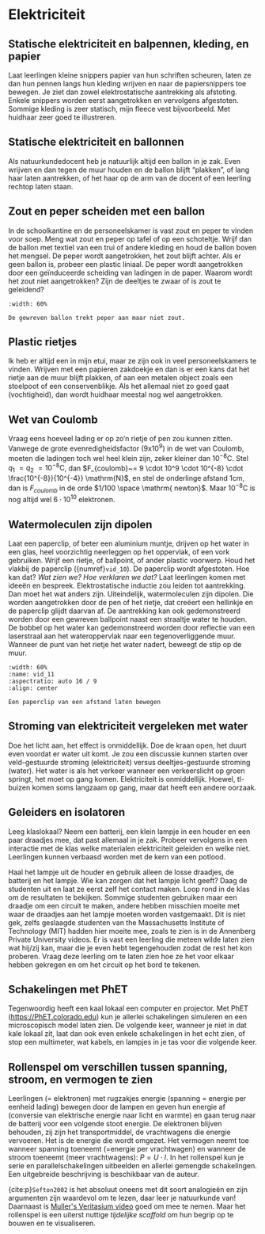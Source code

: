 # Elektriciteit

## Statische elektriciteit en balpennen, kleding, en papier
Laat leerlingen kleine snippers papier van hun schriften scheuren, laten ze dan hun pennen langs hun kleding wrijven en naar de papiersnippers toe bewegen. Je ziet dan zowel elektrostatische aantrekking als afstoting. Enkele snippers worden eerst aangetrokken en vervolgens afgestoten. Sommige kleding is zeer statisch, mijn fleece vest bijvoorbeeld. Met huidhaar zeer goed te illustreren. 

## Statische elektriciteit en ballonnen
Als natuurkundedocent heb je natuurlijk altijd een ballon in je zak. Even wrijven en dan tegen de muur houden en de ballon blijft “plakken”, of lang haar laten aantrekken, of het haar op de arm van de docent of een leerling rechtop laten staan.

## Zout en peper scheiden met een ballon
In de schoolkantine en de personeelskamer is vast zout en peper te vinden voor soep. Meng wat zout en peper op tafel of op een schoteltje. Wrijf dan de ballon met textiel van een trui of andere kleding en houd de ballon boven het mengsel. De peper wordt aangetrokken, het zout blijft achter. Als er geen ballon is, probeer een plastic liniaal. De peper wordt aangetrokken door een geïnduceerde scheiding van ladingen in de paper. Waarom wordt het zout niet aangetrokken? Zijn de deeltjes te zwaar of is zout te geleidend? 

```{figure} ../figures/03-2StaticBalloonLR.*
:width: 60%

De gewreven ballon trekt peper aan maar niet zout.
```

## Plastic rietjes
Ik heb er altijd een in mijn etui, maar ze zijn ook in veel personeelskamers te vinden. Wrijven met een papieren zakdoekje en dan is er een kans dat het rietje aan de muur blijft plakken, of aan een metalen object zoals een stoelpoot of een conservenblikje. Als het allemaal niet zo goed gaat (vochtigheid), dan wordt huidhaar meestal nog wel aangetrokken.

## Wet van Coulomb 
Vraag eens hoeveel lading er op zo’n rietje of pen zou kunnen zitten. Vanwege de grote evenredigheidsfactor ($9\text{x}10^9$) in de wet van Coulomb, moeten die ladingen toch wel heel klein zijn, zeker kleiner dan $10^{-8} \mathrm{C}$. Stel $q_1~ = q_2~ = 10^{-8} \mathrm{C}$, dan $F_{coulomb}~= 9 \cdot 10^9 \cdot 10^{-8} \cdot \frac{10^{-8}}{10^{-4}} \mathrm{N}$, en stel de onderlinge afstand $1 \mathrm{ cm}$, dan is $F_{coulomb}$ in de orde $1/100 \space \mathrm{ newton}$. Maar $10^{-8} \mathrm{C}$ is nog altijd wel $6 \cdot 10^{10}$ elektronen. 

## Watermoleculen zijn dipolen
Laat een paperclip, of beter een aluminium muntje, drijven op het water in een glas, heel voorzichtig neerleggen op het oppervlak, of een vork gebruiken. Wrijf een rietje, of ballpoint, of ander plastic voorwerp. Houd het vlakbij de paperclip ({numref}`vid_10`). De paperclip wordt afgestoten. Hoe kan dat? *Wat zien we? Hoe verklaren we dat?* Laat leerlingen komen met ideeën en bespreek. Elektrostatische inductie zou leiden tot aantrekking. Dan moet het wat anders zijn. Uiteindelijk, watermoleculen zijn dipolen. Die worden aangetrokken door de pen of het rietje, dat creëert een hellinkje en de paperclip glijdt daarvan af. De aantrekking kan ook gedemonstreerd worden door een gewreven ballpoint naast een straaltje water te houden. De bobbel op het water kan gedemonstreerd worden door reflectie van een laserstraal aan het wateroppervlak naar een tegenoverliggende muur. Wanneer de punt van het rietje het water nadert, beweegt de stip op de muur.

```{iframe} https://www.youtube.com/embed/YI4bNdYzQYQ?si=HudH10AcVgUMhkYT
:width: 60%
:name: vid_11
:aspectratio: auto 16 / 9
:align: center

Een paperclip van een afstand laten bewegen 
```


## Stroming van elektriciteit vergeleken met water
Doe het licht aan, het effect is onmiddellijk. Doe de kraan open, het duurt even voordat er water uit komt. Je zou een discussie kunnen starten over veld-gestuurde stroming (elektriciteit) versus deeltjes-gestuurde stroming (water). Het water is als het verkeer wanneer een verkeerslicht op groen springt, het moet op gang komen. Elektriciteit is onmiddellijk. Hoewel, tl-buizen komen soms langzaam op gang, maar dat heeft een andere oorzaak.

## Geleiders en isolatoren
Leeg klaslokaal? Neem een batterij, een klein lampje in een houder en een paar draadjes mee, dat past allemaal in je zak. Probeer vervolgens in een interactie met de klas welke materialen elektriciteit geleiden en welke niet. Leerlingen kunnen verbaasd worden met de kern van een potlood. 

Haal het lampje uit de houder en gebruik alleen de losse draadjes, de batterij en het lampje. Wie kan zorgen dat het lampje licht geeft? Daag de studenten uit en laat ze eerst zelf het contact maken. Loop rond in de klas om de resultaten te bekijken. Sommige studenten gebruiken maar een draadje om een circuit te maken, andere hebben misschien moeite met waar de draadjes aan het lampje moeten worden vastgemaakt. Dit is niet gek, zelfs geslaagde studenten van the Massachusetts Institute of Technology (MIT) hadden hier moeite mee, zoals te zien is in de Annenberg Private University videos. Er is vast een leerling die meteen wilde laten zien wat hij/zij kan, maar die je even hebt tegengehouden zodat de rest het kon proberen. Vraag deze leerling om te laten zien hoe ze het voor elkaar hebben gekregen en om het circuit op het bord te tekenen.  

## Schakelingen met PhET
Tegenwoordig heeft een kaal lokaal een computer en projector. Met PhET (https://PhET.colorado.edu) kun je allerlei schakelingen simuleren en een microscopisch model laten zien. De volgende keer, wanneer je niet in dat kale lokaal zit, laat dan ook even enkele schakelingen in het echt zien, of stop een multimeter, wat kabels, en lampjes in je tas voor die volgende keer.

## Rollenspel om verschillen tussen spanning, stroom, en vermogen te zien
Leerlingen (= elektronen) met rugzakjes energie (spanning = energie per eenheid lading) bewegen door de lampen en geven hun energie af (conversie van elektrische energie naar licht en warmte) en gaan terug naar de batterij voor een volgende stoot energie. De elektronen blijven behouden, zij zijn het transportmiddel, de vrachtwagens die energie vervoeren. Het is de energie die wordt omgezet. Het vermogen neemt toe wanneer spanning toeneemt (=energie per vrachtwagen) en wanneer de stroom toeneemt (meer vrachtwagens): $P = U \cdot I$. In het rollenspel kun je serie en parallelschakelingen uitbeelden en allerlei gemengde schakelingen. Een uitgebreide beschrijving is beschikbaar van de auteur. 

{cite:p}`Sefton2002` is het absoluut oneens met dit soort analogieën en zijn argumenten zijn waardevol om te lezen, daar leer je natuurkunde van! Daarnaast is [Muller's Veritasium video](https://www.youtube.com/watch?v=bHIhgxav9LY) goed om mee te nemen. Maar het rollenspel is een uiterst nuttige *tijdelijke scaffold* om hun begrip op te bouwen en te visualiseren.